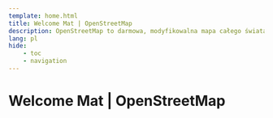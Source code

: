 ```yaml
---
template: home.html
title: Welcome Mat | OpenStreetMap
description: OpenStreetMap to darmowa, modyfikowalna mapa całego świata stworzona przez ludzi takich jak Ty
lang: pl
hide:
    - toc
    - navigation
---
```


# Welcome Mat | OpenStreetMap 

<!-- (1) { .annotate }

1.  Welcome Mat dla [:simple-openstreetmap: OpenStreetMap](https://www.openstreetmap.org){:target="_blank"} społeczności i [Fundacji](https://osmfoundation.org){:target="_blank"}. OpenStreetMap jest darmową i edytowalną mapą świata, stworzoną i zarządzaną przez ogromną międzynarodową społeczność. Każdy może utworzyć konto i rozpocząć edycję pod adresem [OpenStreetMap](https://www.openstreetmap.org){:target="_blank"} w przeciągu kilku minut.
    
    Te poradniki są licencjonowane na podstawie
    [Licencja Creative Commons Attribution-ShareAlike 2.0 Generic :fontawesome-brands-creative-commons-by:](http://creativecommons.org/licenses/by-sa/2.0/){:target="_blank"} Jeśli chcesz wnieść swój wkład lub masz jakieś uwagi na ten temat, prosimy o zgłoszenie problemu w tym [repozytorium](https://github.com/osmfoundation/welcome-mat/issues){:target="_blank"}.
 -->
<!-- Zrzuty ekranu pochodzą z https://youtu.be/Phwrgb16oEM -->
